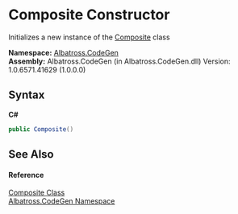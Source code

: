 # Composite Constructor 
 

Initializes a new instance of the <a href="9629588">Composite</a> class

**Namespace:**&nbsp;<a href="DCDDD28E">Albatross.CodeGen</a><br />**Assembly:**&nbsp;Albatross.CodeGen (in Albatross.CodeGen.dll) Version: 1.0.6571.41629 (1.0.0.0)

## Syntax

**C#**<br />
``` C#
public Composite()
```


## See Also


#### Reference
<a href="9629588">Composite Class</a><br /><a href="DCDDD28E">Albatross.CodeGen Namespace</a><br />